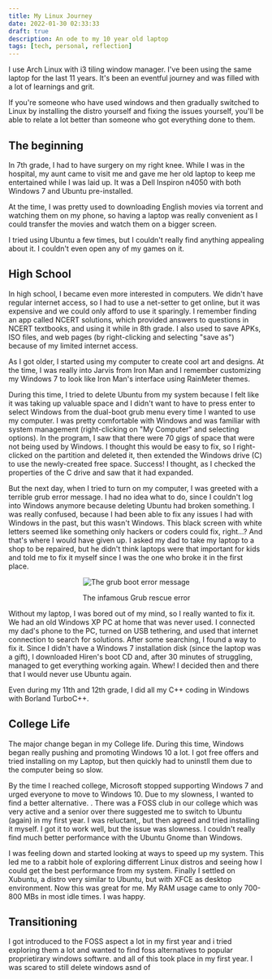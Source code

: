 ```yaml
---
title: My Linux Journey
date: 2022-01-30 02:33:33
draft: true
description: An ode to my 10 year old laptop
tags: [tech, personal, reflection]
---
```


I use Arch Linux with i3 tiling window manager. I've been using the same laptop for the last 11 years. It's been an eventful journey and was filled with a lot of learnings and grit.

If you're someone who have used windows and then gradually switched to Linux by installing the distro yourself and fixing the issues yourself, you'll be able to relate a lot better than someone who got everything done to them.

## The beginning

In 7th grade, I had to have surgery on my right knee. While I was in the hospital, my aunt came to visit me and gave me her old laptop to keep me entertained while I was laid up. It was a Dell Inspiron n4050 with both Windows 7 and Ubuntu pre-installed.

At the time, I was pretty used to downloading English movies via torrent and watching them on my phone, so having a laptop was really convenient as I could transfer the movies and watch them on a bigger screen.

I tried using Ubuntu a few times, but I couldn't really find anything appealing about it. I couldn't even open any of my games on it.

## High School

In high school, I became even more interested in computers. We didn't have regular internet access, so I had to use a net-setter to get online, but it was expensive and we could only afford to use it sparingly. I remember finding an app called NCERT solutions, which provided answers to questions in NCERT textbooks, and using it while in 8th grade. I also used to save APKs, ISO files, and web pages (by right-clicking and selecting "save as") because of my limited internet access.

As I got older, I started using my computer to create cool art and designs. At the time, I was really into Jarvis from Iron Man and I remember customizing my Windows 7 to look like Iron Man's interface using RainMeter themes.

During this time, I tried to delete Ubuntu from my system because I felt like it was taking up valuable space and I didn't want to have to press enter to select Windows from the dual-boot grub menu every time I wanted to use my computer. I was pretty comfortable with Windows and was familiar with system management (right-clicking on "My Computer" and selecting options). In the program, I saw that there were 70 gigs of space that were not being used by Windows. I thought this would be easy to fix, so I right-clicked on the partition and deleted it, then extended the Windows drive (C) to use the newly-created free space. Success! I thought, as I checked the properties of the C drive and saw that it had expanded.

But the next day, when I tried to turn on my computer, I was greeted with a terrible grub error message. I had no idea what to do, since I couldn't log into Windows anymore because deleting Ubuntu had broken something. I was really confused, because I had been able to fix any issues I had with Windows in the past, but this wasn't Windows. This black screen with white letters seemed like something only hackers or coders could fix, right...? And that's where I would have given up. I asked my dad to take my laptop to a shop to be repaired, but he didn't think laptops were that important for kids and told me to fix it myself since I was the one who broke it in the first place.

<center>
  <image src="/images/linuxJourney/grubError.jpg" alt="The grub boot error message"></image>
<p class='caption'>The infamous Grub rescue error</p>
</center>

Without my laptop, I was bored out of my mind, so I really wanted to fix it. We had an old Windows XP PC at home that was never used. I connected my dad's phone to the PC, turned on USB tethering, and used that internet connection to search for solutions. After some searching, I found a way to fix it. Since I didn't have a Windows 7 installation disk (since the laptop was a gift), I downloaded Hiren's boot CD and, after 30 minutes of struggling, managed to get everything working again. Whew! I decided then and there that I would never use Ubuntu again.

Even during my 11th and 12th grade, I did all my C++ coding in Windows with Borland TurboC++.

## College Life

The major change began in my College life. During this time, Windows began really pushing and promoting Windows 10 a lot. I got free offers and tried installing on my Laptop, but then quickly had to uninstll them due to the computer being so slow.

By the time I reached college, Microsoft stopped supporting Windows 7 and urged everyone to move to Windows 10. Due to my slowness, I wanted to find a better alternative. . There was a FOSS club in our college which was very active and a senior over there suggested me to switch to Ubuntu (again) in my first year. I was reluctant,, but then agreed and tried installing it myself. I got it to work well, but the issue was slowness. I couldn't really find much better performance with the Ubuntu Gnome than Windows.

I was feeling down and started looking at ways to speed up my system. This led me to a rabbit hole of exploring differrent Linux distros and seeing how I could get the best performance from my system.
Finally I settled on Xubuntu, a distro very similar to Ubuntu, but with XFCE as desktop environment. Now this was great for me. My RAM usage came to only 700-800 MBs in most idle times. I was happy.

## Transitioning

I got introduced to the FOSS aspect a lot in my first year and i tried exploring them a lot and wanted to find foss alternatives to popular proprietirary windows softwre. and all of this took place in my first year.
I was scared to still delete windows asnd of
